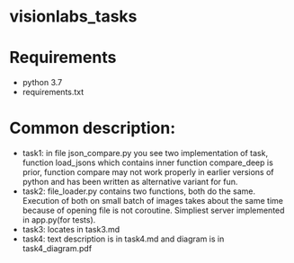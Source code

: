 # visionlabs_tasks
# Requirements
- python 3.7
- requirements.txt
# Common description:
- task1: in file json_compare.py you see two implementation of task, function load_jsons which
contains inner function compare_deep is prior, function compare may not work properly in earlier versions of python
and has been written as alternative variant for fun.
- task2: file_loader.py contains two functions, both do the same. Execution of both on small batch of images takes about
the same time because of opening file is not coroutine. Simpliest server implemented in app.py(for tests).
- task3: locates in task3.md
- task4: text description is in task4.md and diagram is in task4_diagram.pdf

